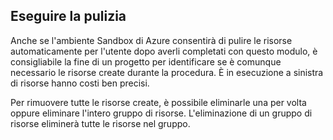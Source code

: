 ## <a name="clean-up"></a>Eseguire la pulizia

Anche se l'ambiente Sandbox di Azure consentirà di pulire le risorse automaticamente per l'utente dopo averli completati con questo modulo, è consigliabile la fine di un progetto per identificare se è comunque necessario le risorse create durante la procedura. È in esecuzione a sinistra di risorse hanno costi ben precisi. 

Per rimuovere tutte le risorse create, è possibile eliminarle una per volta oppure eliminare l'intero gruppo di risorse. L'eliminazione di un gruppo di risorse eliminerà tutte le risorse nel gruppo.
